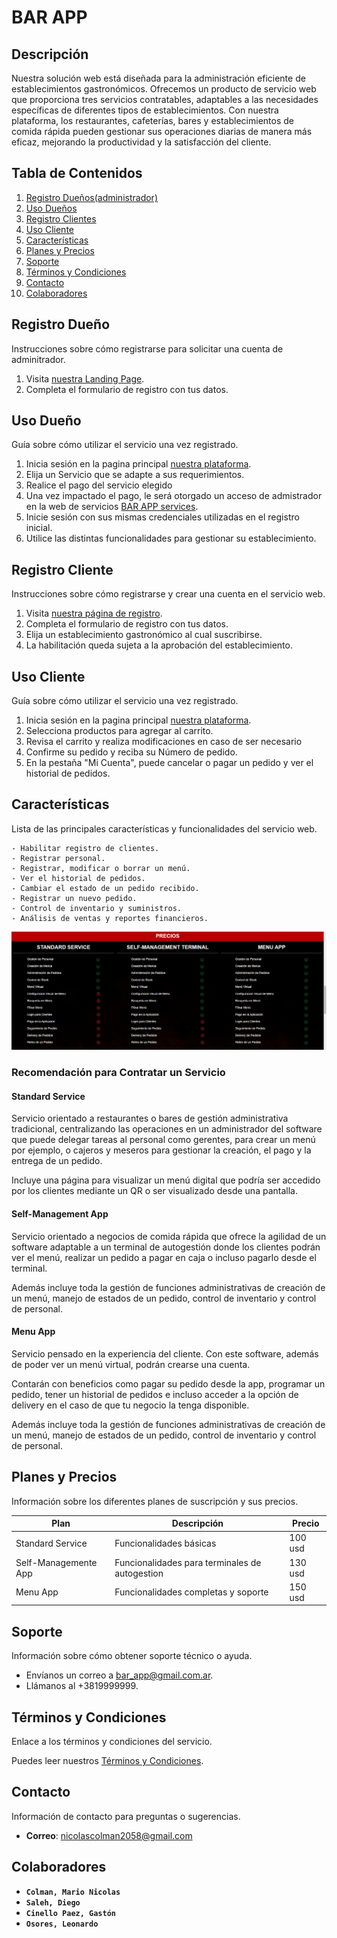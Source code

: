 # BAR APP

## Descripción

Nuestra solución web está diseñada para la administración eficiente de establecimientos gastronómicos. Ofrecemos un producto de servicio web que proporciona tres servicios contratables, adaptables a las necesidades específicas de diferentes tipos de establecimientos. Con nuestra plataforma, los restaurantes, cafeterías, bares y establecimientos de comida rápida pueden gestionar sus operaciones diarias de manera más eficaz, mejorando la productividad y la satisfacción del cliente.

## Tabla de Contenidos

1. [Registro Dueños(administrador)](#registro-dueño)
3. [Uso Dueños](#uso-dueño)
2. [Registro Clientes](#registro-cliente)
4. [Uso Cliente](#uso-cliente) 
5. [Características](#características)
6. [Planes y Precios](#planes-y-precios)
7. [Soporte](#soporte)
8. [Términos y Condiciones](#términos-y-condiciones)
9. [Contacto](#contacto)
10. [Colaboradores](#colaboradores)

## Registro Dueño

Instrucciones sobre cómo registrarse para solicitar una cuenta de adminitrador.

1. Visita [nuestra Landing Page](https://bar-app-services.netlify.app/bar-app/landing-page).
2. Completa el formulario de registro con tus datos.

## Uso Dueño

Guía sobre cómo utilizar el servicio una vez registrado.

1. Inicia sesión en la pagina principal [nuestra plataforma](https://bar-app-services.netlify.app/bar-app/landing-page/auth).
2. Elija un Servicio que se adapte a sus requerimientos.
3. Realice el pago del servicio elegido
4. Una vez impactado el pago, le será otorgado un acceso de admistrador en la web de servicios [BAR APP services](https://bar-app-services.netlify.app/service/login).
5. Inicie sesión con sus mismas credenciales utilizadas en el registro inicial.
6. Utilice las distintas funcionalidades para gestionar su establecimiento.

## Registro Cliente

Instrucciones sobre cómo registrarse y crear una cuenta en el servicio web.

1. Visita [nuestra página de registro](https://bar-app-services.netlify.app/service/register).
2. Completa el formulario de registro con tus datos.
3. Elija un establecimiento gastronómico al cual suscribirse.
4. La habilitación queda sujeta a la aprobación del establecimiento.

## Uso Cliente

Guía sobre cómo utilizar el servicio una vez registrado.

1. Inicia sesión en la pagina principal [nuestra plataforma](https://bar-app-services.netlify.app/bar-app/landing-page/auth).
2. Selecciona productos para agregar al carrito.
3. Revisa el carrito y realiza modificaciones en caso de ser necesario
4. Confirme su pedido y reciba su Número de pedido.
5. En la pestaña "Mi Cuenta", puede cancelar o pagar un pedido y ver el historial de pedidos.


## Características

Lista de las principales características y funcionalidades del servicio web.

    - Habilitar registro de clientes.
    - Registrar personal.
    - Registrar, modificar o borrar un menú.
    - Ver el historial de pedidos.
    - Cambiar el estado de un pedido recibido.
    - Registrar un nuevo pedido.
    - Control de inventario y suministros.
    - Análisis de ventas y reportes financieros.

![Descripción de los servicios](public/detalles.png)


### Recomendación para Contratar un Servicio


#### Standard Service

Servicio orientado a restaurantes o bares de gestión administrativa tradicional, centralizando las operaciones en un administrador del software que puede delegar tareas al personal como gerentes, para crear un menú por ejemplo, o cajeros y meseros para gestionar la creación, el pago y la entrega de un pedido.

Incluye una página para visualizar un menú digital que podría ser accedido por los clientes mediante un QR o ser visualizado desde una pantalla.

#### Self-Management App

Servicio orientado a negocios de comida rápida que ofrece la agilidad de un software adaptable a un terminal de autogestión donde los clientes podrán ver el menú, realizar un pedido a pagar en caja o incluso pagarlo desde el terminal.

Además incluye toda la gestión de funciones administrativas de creación de un menú, manejo de estados de un pedido, control de inventario y control de personal.

#### Menu App

Servicio pensado en la experiencia del cliente. Con este software, además de poder ver un menú virtual, podrán crearse una cuenta.

Contarán con beneficios como pagar su pedido desde la app, programar un pedido, tener un historial de pedidos e incluso acceder a la opción de delivery en el caso de que tu negocio la tenga disponible.

Además incluye toda la gestión de funciones administrativas de creación de un menú, manejo de estados de un pedido, control de inventario y control de personal.


## Planes y Precios

Información sobre los diferentes planes de suscripción y sus precios.

| Plan                      | Descripción                                      | Precio         |
|---------------------------|--------------------------------------------------|----------------|
| Standard Service          | Funcionalidades básicas                          | 100 usd        |
| Self-Managemente App      | Funcionalidades para terminales de autogestion   | 130 usd        |
| Menu App                  | Funcionalidades completas y soporte              | 150 usd        |

## Soporte

Información sobre cómo obtener soporte técnico o ayuda.

- Envíanos un correo a bar_app@gmail.com.ar.
- Llámanos al +3819999999.

## Términos y Condiciones

Enlace a los términos y condiciones del servicio.

Puedes leer nuestros [Términos y Condiciones](--------).

## Contacto

Información de contacto para preguntas o sugerencias.
- **Correo**: nicolascolman2058@gmail.com

## Colaboradores
- **`Colman, Mario Nicolas`**
- **`Saleh, Diego`**
- **`Cinello Paez, Gastón`**
- **`Osores, Leonardo`**

